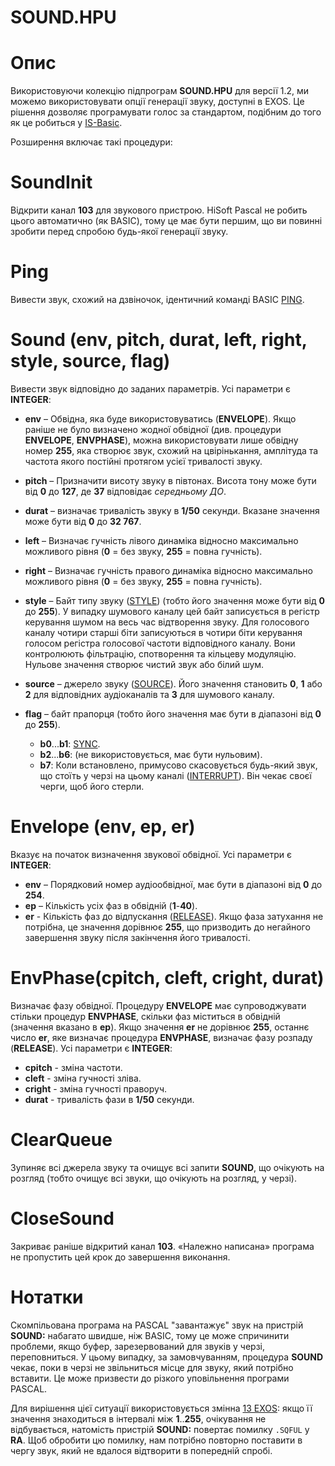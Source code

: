 # SOUND.HPU
# Опис

Використовуючи колекцію підпрограм **SOUND.HPU** для версії 1.2, ми можемо використовувати опції генерації звуку, доступні в EXOS. Це рішення дозволяє програмувати голос за стандартом, подібним до того як це робиться у [IS-Basic](../is-basic_man-en/man_2-sound.md).

Розширення включає такі процедури:

# SoundInit
Відкрити канал **103** для звукового пристрою. HiSoft Pascal не робить цього автоматично (як BASIC), тому це має бути першим, що ви повинні зробити перед спробою будь-якої генерації звуку.

# Ping
Вивести звук, схожий на дзвіночок, ідентичний команді BASIC [PING](../is-basic_man-en/man_cs-ping.md).

# Sound (env, pitch, durat, left, right, style, source, flag)
Вивести звук відповідно до заданих параметрів. Усі параметри є **INTEGER**:

- **env** – Обвідна, яка буде використовуватись (**ENVELOPE**). Якщо раніше не було визначено жодної обвідної (див. процедури **ENVELOPE**, **ENVPHASE**), можна використовувати лише обвідну номер **255**, яка створює звук, схожий на цвірінькання, амплітуда та частота якого постійні протягом усієї тривалості звуку.

- **pitch** – Призначити висоту звуку в півтонах. Висота тону може бути від **0** до **127**, де **37** відповідає *середньому ДО*.

- **durat** – визначає тривалість звуку в **1/50** секунди. Вказане значення може бути від **0** до **32 767**.

- **left** – Визначає гучність лівого динаміка відносно максимально можливого рівня (**0** = без звуку, **255** = повна гучність).

- **right** – Визначає гучність правого динаміка відносно максимально можливого рівня (**0** = без звуку, **255** = повна гучність).

- **style** – Байт типу звуку ([STYLE](../is-basic_man-en/man_so-sound-style.md)) (тобто його значення може бути від **0** до **255**). У випадку шумового каналу цей байт записується в регістр керування шумом на весь час відтворення звуку. Для голосового каналу чотири старші біти записуються в чотири біти керування голосом регістра голосової частоти відповідного каналу. Вони контролюють фільтрацію, спотворення та кільцеву модуляцію. Нульове значення створює чистий звук або білий шум.

- **source** – джерело звуку ([SOURCE](../is-basic_man-en/man_cs-sound.md)). Його значення становить **0**, **1** або **2** для відповідних аудіоканалів та **3** для шумового каналу.

- **flag** – байт прапорця (тобто його значення має бути в діапазоні від **0** до **255**).
    - **b0**...**b1**: [SYNC](../is-basic_man-en/man_cs-sound.md).
    - **b2**...**b6**: (не використовується, має бути нульовим).
    - **b7**: Коли встановлено, примусово скасовується будь-який звук, що стоїть у черзі на цьому каналі ([INTERRUPT](../is-basic_man-en/man_cs-sound.md)). Він чекає своєї черги, щоб його стерли.

# Envelope (env, ep, er)
Вказує на початок визначення звукової обвідної. Усі параметри є **INTEGER**:

- **env** – Порядковий номер аудіообвідної, має бути в діапазоні від **0** до **254**.
- **ep** – Кількість усіх фаз в обвідній (**1**-**40**).
- **er** - Кількість фаз до відпускання ([RELEASE](../is-basic_man-en/man_cs-sound.md)). Якщо фаза затухання не потрібна, це значення дорівнює **255**, що призводить до негайного завершення звуку після закінчення його тривалості.

# EnvPhase(cpitch, cleft, cright, durat)
Визначає фазу обвідної. Процедуру **ENVELOPE** має супроводжувати стільки процедур **ENVPHASE**, скільки фаз міститься в обвідній (значення вказано в **ep**). Якщо значення **er** не дорівнює **255**, останнє число **er**, яке визначає процедура **ENVPHASE**, визначає фазу розпаду (**RELEASE**). Усі параметри є **INTEGER**:
 
- **cpitch** - зміна частоти.
- **cleft** - зміна гучності зліва.
- **cright** - зміна гучності праворуч.
- **durat** - тривалість фази в **1/50** секунди.

# ClearQueue
Зупиняє всі джерела звуку та очищує всі запити **SOUND**, що очікують на розгляд (тобто очищує всі звуки, що очікують на розгляд, у черзі).

# CloseSound
Закриває раніше відкритий канал **103**. «Належно написана» програма не пропустить цей крок до завершення виконання.

# Нотатки
Скомпільована програма на PASCAL "завантажує" звук на пристрій **SOUND:** набагато швидше, ніж BASIC, тому це може спричинити проблеми, якщо буфер, зарезервований для звуків у черзі, переповниться. У цьому випадку, за замовчуванням, процедура **SOUND** чекає, поки в черзі не звільниться місце для звуку, який потрібно вставити. Це може призвести до різкого уповільнення програми PASCAL.  

Для вирішення цієї ситуації використовується змінна [13 EXOS](../exos-info/exos-variables/exos_var13.md): якщо її значення знаходиться в інтервалі між **1**..**255**, очікування не відбувається, натомість пристрій **SOUND:** повертає помилку `.SQFUL` у **RA**. Щоб обробити цю помилку, нам потрібно повторно поставити в чергу звук, який не вдалося відтворити в попередній спробі.